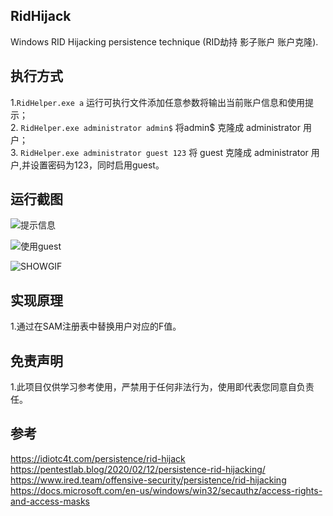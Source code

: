 ## RidHijack
Windows RID Hijacking persistence technique (RID劫持 影子账户 账户克隆).

## 执行方式
1.`RidHelper.exe a`  运行可执行文件添加任意参数将输出当前账户信息和使用提示；  
2. `RidHelper.exe administrator admin$`  将admin$ 克隆成  administrator 用户；  
3. `RidHelper.exe administrator guest 123`  将 guest 克隆成  administrator 用户,并设置密码为123，同时启用guest。  


## 运行截图
![提示信息](https://cdn.jsdelivr.net/gh/yanghaoi/ridhijack/images/main.png)  

![使用guest](https://cdn.jsdelivr.net/gh/yanghaoi/ridhijack/images/guest.png)  

![SHOWGIF](https://cdn.jsdelivr.net/gh/yanghaoi/ridhijack/images/show.gif)  

## 实现原理
1.通过在SAM注册表中替换用户对应的F值。

## 免责声明
1.此项目仅供学习参考使用，严禁用于任何非法行为，使用即代表您同意自负责任。

## 参考
https://idiotc4t.com/persistence/rid-hijack  
https://pentestlab.blog/2020/02/12/persistence-rid-hijacking/  
https://www.ired.team/offensive-security/persistence/rid-hijacking  
https://docs.microsoft.com/en-us/windows/win32/secauthz/access-rights-and-access-masks  
